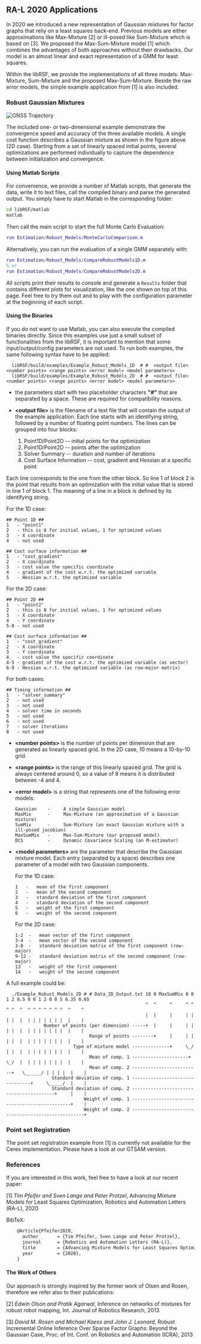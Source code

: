 ## RA-L 2020 Applications

In 2020 we introduced a new representation of Gaussian mixtures for factor graphs that reliy on a least squares back-end.
Previous models are either approximations like Max-Mixture [2] or ill-posed like Sum-Mixture which is based on [3].
We proposed the Max-Sum-Mixture model [1] which combines the advantages of both approaches without their drawbacks.
Our model is an almost linear and exact representation of a GMM for least squares.

Within the libRSF, we provide the implementations of all three models: Max-Mixture, Sum-Mixture and the proposed Max-Sum-Mixture.
Beside the raw error models, the simple example application from [1] is also included.

### Robust Gaussian Mixtures
![GNSS Trajectory](./img/Error2D.png)

The included one- or two-dimensional example demonstrate the convergence speed and accuracy of the three available models. A single cost function describes a Gaussian mixture as shown in the figure above (2D case). Starting from a set of linearly spaced initial points, several optimizations are performed individually to capture the dependence between initialization and convergence. 

#### Using Matlab Scripts

For convenience, we provide a number of Matlab scripts, that generate the data, write it to text files, call the compiled binary and parse the generated output. You simply have to start Matlab in the corresponding folder:

```bash
cd libRSF/matlab
matlab
```

Then call the main script to start the full Monte Carlo Evaluation:

```matlab
run Estimation/Robust_Models/MonteCarloComparison.m
```

Alternatively, you can run the evaluation of a single GMM separately with:

```matlab
run Estimation/Robust_Models/CompareRobustModels1D.m
% or
run Estimation/Robust_Models/CompareRobustModels2D.m
```

All scripts print their results to console and generate a `Results` folder that contains different plots for visualization, like the one shown on top of this page.
Feel free to try them out and to play with the configuration parameter at the beginning of each script.

#### Using the Binaries

If you do not want to use Matlab, you can also execute the compiled binaries directly. 
Since this examples use just a small subset of functionalities from the libRSF, it is important to mention that some input/output/config parameters are not used. To run both examples, the same following syntax have to be applied:

      libRSF/build/examples/Example_Robust_Models_1D  # #  <output file> <number points> <range points> <error model> <model parameters>
      libRSF/build/examples/Example_Robust_Models_2D  # #  <output file> <number points> <range points> <error model> <model parameters>

- the parameters start with two placeholder characters **"#"** that are separated by a space. These are required for compatibility reasons.

- **\<output file\>** is the filename of a text file that will contain the output of the example application. Each line starts with an identifying string, followed by a number of floating point numbers.
  The lines can be grouped into four blocks:
  
  1. Point1D/Point2D -- initial points for the optimization
  2. Point1D/Point2D -- points after the optimization
  3. Solver Summary -- duration and number of iterations
  4. Cost Surface Information -- cost, gradient and Hessian at a specific point
  
Each line corresponds to the one from the other block. So line 1 of block 2 is the point that results from an optimization with the initial value that is stored in line 1 of block 1. 
  The meaning of a line in a block is defined by its identifying string.

  For the 1D case:
  
  ```
  ## Point 1D ##
  1   - "point1"
  2   - this is 0 for initial values, 1 for optimized values
  3   - X coordinate
  4   - not used
  
  ## Cost surface information ##
  1   - "cost_gradient"
  2   - X coordinate
  3   - cost value the specific coordinate
  4   - gradient of the cost w.r.t. the optimized variable
  5   - Hessian w.r.t. the optimized variable
  ```
  For the 2D case:
  
  ```
  ## Point 2D ##
  1   - "point2"
  2   - this is 0 for initial values, 1 for optimized values
  3   - X coordinate
  4   - Y coordinate
  5-8 - not used
  
  ## Cost surface information ##
  1   - "cost_gradient"
  2   - X coordinate
  3   - Y coordinate
  4   - cost value the specific coordinate
  4-5 - gradient of the cost w.r.t. the optimized variable (as vector)
  6-9 - Hessian w.r.t. the optimized variable (as row-major matrix)
  ```
  For both cases:
  
  ```
  ## Timing information ##
  1   - "solver_summary"
  2   - not used
  3   - not used
  4   - solver time in seconds
  5   - not used
  6   - not used
  7   - solver iterations
8   - not used
  ```
  
- **\<number points\>** is the number of points per dimension that are generated as linearly spaced grid. In the 2D case, 10 means a 10-by-10 grid.

- **\<range points\>** is the range of this linearly spaced grid. The grid is always centered around 0, so a value of 8 means it is distributed between -4 and 4.

- **\<error model\>** is a string that represents one of the following error models:

      Gaussian    -     A simple Gaussian model
      MaxMix      -     Max-Mixture (an approximation of a Gaussian mixture)
      SumMix      -     Sum-Mixture (an exact Gaussian mixture with a ill-posed jacobian)
      MaxSumMix   -     Max-Sum-Mixture (our proposed model)
      DCS         -     Dynamic Covariance Scaling (an M-estimator)

- **\<model parameters\>** are the parameter that describe the Gaussian mixture model. Each entry (separated by a space) describes one parameter of a model with two Gaussian components.

  For the 1D case:
  ```
  1   -   mean of the first component
  2   -   mean of the second component
  3   -   standard deviation of the first component
  4   -   standard deviation of the second component
  5   -   weight of the first component
  6   -   weight of the second component
  ```
  For the 2D case:
  ```
  1-2  -   mean vector of the first component
  3-4  -   mean vector of the second component
  3-8  -   standard deviation matrix of the first component (row-major)
  9-12 -   standard deviation matrix of the second component (row-major)
  13   -   weight of the first component
  14   -   weight of the second component
  ```
  

A full example could be:

      ./Example_Robust_Models_2D # # Data_2D_Output.txt 10 8 MaxSumMix 0 0 1 2 0.5 0 0 1 2 0 0 5 0.35 0.65
                                                        ^  ^     ^     ^ ^ ^ ^  ^  ^ ^ ^ ^ ^ ^ ^  ^    ^
                                                        |  |     |     | | | |  |  | | | | | | |  |    |
                  Number of points (per dimension) -----+  |     |     | | | |  |  | | | | | | |  |    |
                                   Range of points --------+     |     | | | |  |  | | | | | | |  |    |
                             Type of mixture model --------------+     \_/ | |  |  | | | | | | |  |    |
                                   Mean of comp. 1 ---------------------+  \_/  |  | | | | | | |  |    |
                                   Mean of comp. 2 -------------------------+   \______/ | | | |  |    |
                     Standard deviation of comp. 1 --------------------------------+     \_____/  |    |
                     Standard deviation of comp. 2 -----------------------------------------+     |    |
                                 Weight of comp. 1 -----------------------------------------------+    |
                                 Weight of comp. 2 ----------------------------------------------------+


### Point set Registration

The point set registration example from [1] is currently not available for the Ceres implementation. Please have a look at our GTSAM version.

### References

If you are interested in this work, feel free to have a look at our recent paper:

[1] *Tim Pfeifer and Sven Lange and Peter Protzel*, Advancing Mixture Models for Least Squares Optimization, Robotics and Automation Letters (RA-L), 2020

BibTeX:

```latex
    @Article{Pfeifer2020,
      author       = {Tim Pfeifer, Sven Lange and Peter Protzel},
      journal      = {Robotics and Automation Letters (RA-L)},
      title        = {Advancing Mixture Models for Least Squares Optimization},
      year         = {2020},
    }
```

#### The Work of Others

Our approach is strongly inspired by the former work of Olsen and Rosen, therefore we refer also to their publications:

[2] *Edwin Olson and Pratik Agarwal*, Inference on networks of mixtures for
robust robot mapping, Int. Journal of Robotics Research, 2013

[3] *David M. Rosen and Michael Kaess and John J. Leonard*, Robust Incremental Online Inference Over Sparse
Factor Graphs: Beyond the Gaussian Case, Proc. of Int. Conf. on Robotics and Automation (ICRA), 2013
